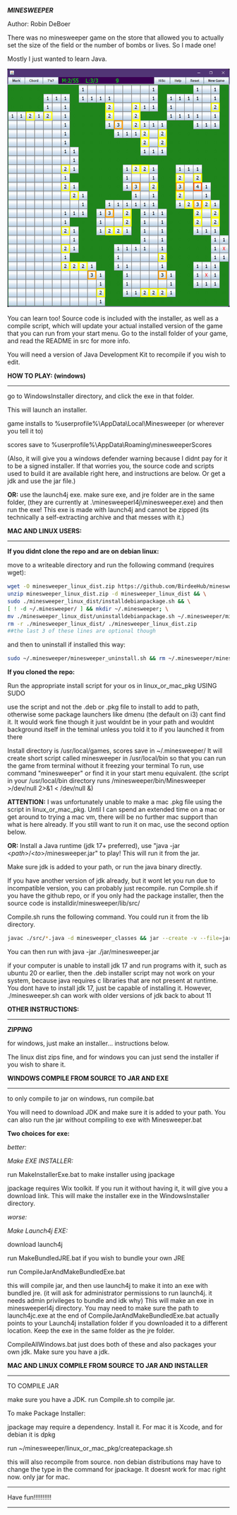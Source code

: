 ***MINESWEEPER***

Author: Robin DeBoer

There was no minesweeper game on the store that allowed you to actually set the size of the field
or the number of bombs or lives. 
So I made one! 

Mostly I just wanted to learn Java.

![Screenshot](./Screenshot.png)

You can learn too! Source code is included with the installer, as well as a compile script, 
which will update your actual installed version of the game that you can run from your start menu.
Go to the install folder of your game, and read the README in src for more info.

You will need a version of Java Development Kit to recompile if you wish to edit.

**HOW TO PLAY: (windows)**

************************************************************************************

go to WindowsInstaller directory, and click the exe in that folder.

This will launch an installer.

game installs to %userprofile%\AppData\Local\Minesweeper (or wherever you tell it to)

scores save to %userprofile%\AppData\Roaming\minesweeperScores

(Also, it will give you a windows defender warning because I didnt pay for it to be a signed installer.
If that worries you, the source code and scripts used to build it are available right here,
and instructions are below. Or get a jdk and use the jar file.)

**OR:** use the launch4j exe. make sure exe, and jre folder are in the same folder,
(they are currently at .\minesweeperl4j\minesweeper.exe) and then run the exe!
This exe is made with launch4j and cannot be zipped (its technically a self-extracting archive and that messes with it.)

**MAC AND LINUX USERS:**

************************************************************************************

**If you didnt clone the repo and are on debian linux:**

move to a writeable directory and run the following command (requires wget):
```bash
wget -O minesweeper_linux_dist.zip https://github.com/BirdeeHub/minesweeper/raw/main/linux_or_mac_pkg/linux_dist.zip && \
unzip minesweeper_linux_dist.zip -d minesweeper_linux_dist && \
sudo ./minesweeper_linux_dist/installdebianpackage.sh && \
[ ! -d ~/.minesweeper/ ] && mkdir ~/.minesweeper; \
mv ./minesweeper_linux_dist/uninstalldebianpackage.sh ~/.minesweeper/minesweeper_uninstall.sh && \
rm -r ./minesweeper_linux_dist/ ./minesweeper_linux_dist.zip
##the last 3 of these lines are optional though
```

and then to uninstall if installed this way:
```bash
sudo ~/.minesweeper/minesweeper_uninstall.sh && rm ~/.minesweeper/minesweeper_uninstall.sh
```

**If you cloned the repo:**

Run the appropriate install script for your os in linux_or_mac_pkg USING SUDO

use the script and not the .deb or .pkg file to install to add to path,
otherwise some package launchers like dmenu (the default on i3) cant find it.
It would work fine though it just wouldnt be in your path 
and wouldnt background itself in the teminal unless you told it to if you launched it from there

Install directory is /usr/local/games, scores save in ~/.minesweeper/
It will create short script called minesweeper in /usr/local/bin so that you can run the game from terminal without it freezing your terminal
To run, use command "minesweeper" or find it in your start menu equivalent.
(the script in your /usr/local/bin directory runs <install directory>/minesweeper/bin/Minesweeper >/dev/null 2>&1 < /dev/null &)

**ATTENTION:** I was unfortunately unable to make a mac .pkg file using the script in linux_or_mac_pkg.
Until I can spend an extended time on a mac or get around to trying a mac vm, 
there will be no further mac support than what is here already.
If you still want to run it on mac, use the second option below.

**OR:** Install a Java runtime (jdk 17+ preferred), use "java -jar <_path_>/<_to_>/minesweeper.jar" to play! This will run it from the jar.

Make sure jdk is added to your path, or run the java binary directly.

If you have another version of jdk already, 
but it wont let you run due to incompatible version,
you can probably just recompile. run Compile.sh if you have the github repo, or if you only had the package installer,
then the source code is installdir/minesweeper/lib/src/

Compile.sh runs the following command. You could run it from the lib directory.

```bash
javac ./src/*.java -d minesweeper_classes && jar --create -v --file=jar/minesweeper.jar --main-class=MineSweeper -C minesweeper_classes .
```

You can then run with java -jar ./jar/minesweeper.jar

if your computer is unable to install jdk 17 and run programs with it, such as ubuntu 20 or earlier, 
then the .deb installer script may not work on your system, because java requires c libraries that are not present at runtime.
You dont have to install jdk 17, just be capable of installing it.
However, ./minesweeper.sh can work with older versions of jdk back to about 11

**OTHER INSTRUCTIONS:**

************************************************************************************

***ZIPPING***

for windows, just make an installer... instructions below.

The linux dist zips fine, and for windows you can just send the installer if you wish to share it.

**WINDOWS COMPILE FROM SOURCE TO JAR AND EXE**

************************************************************************************

to only compile to jar on windows, run compile.bat

You will need to download JDK and make sure it is added to your path. 
You can also run the jar without compiling to exe with Minesweeper.bat

**Two choices for exe:**

*better:*

*Make EXE INSTALLER:*

run MakeInstallerExe.bat to make installer using jpackage

jpackage requires Wix toolkit. If you run it without having it,
it will give you a download link.
This will make the installer exe in the WindowsInstaller directory.

*worse:*

*Make Launch4j EXE:*

download launch4j

run MakeBundledJRE.bat if you wish to bundle your own JRE

run CompileJarAndMakeBundledExe.bat

this will compile jar, and then use launch4j to make it into an exe with bundled jre. 
(it will ask for administrator permissions to run launch4j. 
it needs admin privileges to bundle and idk why)
This will make an exe in minesweeperl4j directory.
You may need to make sure the path to launch4jc.exe at the end of 
CompileJarAndMakeBundledExe.bat actually points to your 
Launch4j installation folder if you downloaded it to a different location.
Keep the exe in the same folder as the jre folder.

CompileAllWindows.bat just does both of these and also packages your own jdk. Make sure you have a jdk.

**MAC AND LINUX COMPILE FROM SOURCE TO JAR AND INSTALLER**

************************************************************************************

TO COMPILE JAR

make sure you have a JDK.
run Compile.sh to compile jar.

To make Package Installer:

jpackage may require a dependency. Install it. For mac it is Xcode, and for debian it is dpkg

run ~/minesweeper/linux_or_mac_pkg/createpackage<linux or mac>.sh

this will also recompile from source.
non debian distributions may have to change the type in the command for jpackage.
It doesnt work for mac right now. only jar for mac.
____________________________________________________________________________________
Have fun!!!!!!!!!!
************************************************************************************